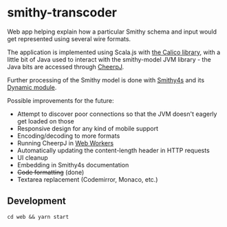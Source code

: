 # smithy-transcoder

Web app helping explain how a particular Smithy schema and input would get represented using several wire formats.

The application is implemented using Scala.js with [the Calico library](https://www.armanbilge.com/calico),
with a little bit of Java used to interact with the smithy-model JVM library - the Java bits are accessed through [CheerpJ](https://cheerpj.com/).

Further processing of the Smithy model is done with [Smithy4s](https://disneystreaming.github.io/smithy4s/) and its [Dynamic module](https://disneystreaming.github.io/smithy4s/docs/guides/dynamic).

Possible improvements for the future:

- Attempt to discover poor connections so that the JVM doesn't eagerly get loaded on those
- Responsive design for any kind of mobile support
- Encoding/decoding to more formats
- Running CheerpJ in [Web Workers](https://developer.mozilla.org/en-US/docs/Web/API/Web_Workers_API/Using_web_workers)
- Automatically updating the content-length header in HTTP requests
- UI cleanup
- Embedding in Smithy4s documentation
- ~~Code formatting~~ (done)
- Textarea replacement (Codemirror, Monaco, etc.)

## Development

```
cd web && yarn start
```
